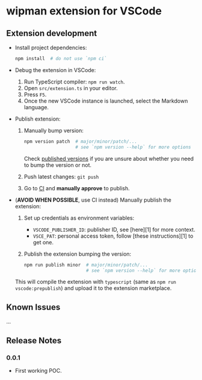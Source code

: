 # wipman extension for VSCode

## Extension development

* Install project dependencies:

  ```bash
  npm install  # do not use `npm ci`
  ```

* Debug the extension in VSCode:

  1. Run TypeScript compiler: `npm run watch`.
  1. Open `src/extension.ts` in your editor.
  1. Press `F5`.
  1. Once the new VSCode instance is launched, select the Markdown language.

* Publish extension:

  1. Manually bump version:

      ```bash
      npm version patch  # major/minor/patch/...
                         # see `npm version --help` for more options
      ```
    
      Check [published versions](https://marketplace.visualstudio.com/items?itemName=dtgoitia.wipman) if you are unsure about whether you need to bump the version or not.
  
  1. Push latest changes: `git push`

  1. Go to [CI](https://app.circleci.com/pipelines/github/dtgoitia/vscode-wipman) and **manually approve** to publish.

* (**AVOID WHEN POSSIBLE**, use CI instead)
  Manually publish the extension:

  1. Set up credentials as environment variables:

      - `VSCODE_PUBLISHER_ID`: publisher ID, see [here][1] for more context.
      - `VSCE_PAT`: personal access token, follow [these instructions][1] to get one.

  1. Publish the extension bumping the version:

      ```bash
      npm run publish minor  # major/minor/patch/...
                             # see `npm version --help` for more options
      ```

  This will compile the extension with `typescript` (same as `npm run vscode:prepublish`) and upload it to the extension marketplace.

## Known Issues

...

## Release Notes

### 0.0.1

* First working POC.
